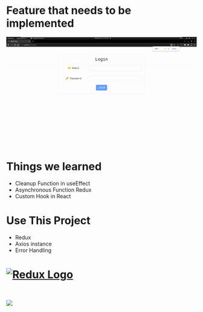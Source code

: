 # Feature that needs to be implemented

![image](https://github.com/mohammadfarashipoor/quera_problems/blob/frontend/jwt-token/jwt-token.gif)



# Things we learned

- Cleanup Function in useEffect
- Asynchronous Function Redux
- Custom Hook in React

# Use This Project
- Redux
- Axios instance
- Error Handling


# <a href='https://redux.js.org'><img src='https://camo.githubusercontent.com/f28b5bc7822f1b7bb28a96d8d09e7d79169248fc/687474703a2f2f692e696d6775722e636f6d2f4a65567164514d2e706e67' height='60' alt='Redux Logo' aria-label='redux.js.org' /></a>

# <a href="https://axios-http.com"><img src="https://axios-http.com/assets/logo.svg" /></a>

